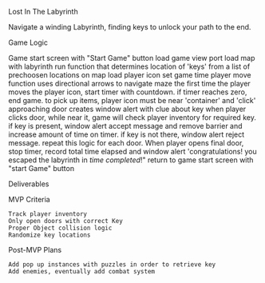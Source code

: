 Lost In The Labyrinth

Navigate a winding Labyrinth, finding keys to unlock your path to the end.


Game Logic

Game start screen with "Start Game" button
load game view port
load map with labyrinth
run function that determines location of 'keys' from a list of prechoosen locations on map
load player icon
set game time
player move function uses directional arrows to navigate maze
the first time the player moves the player icon, start timer with countdown.  if timer reaches zero, end game.
to pick up items, player icon must be near 'container' and 'click'
approaching door creates window alert with clue about key
when player clicks door, while near it, game will check player inventory for required key.  if key is present, window alert accept message and remove barrier and increase amount of time on timer.  if key is not there, window alert reject message.  repeat this logic for each door.
When player opens final door, stop timer, record total time elapsed and window alert 'congratulations!  you escaped the labyrinth in *time completed*!"
return to game start screen with "start Game" button

Deliverables

MVP Criteria

    Track player inventory
    Only open doors with correct Key
    Proper Object collision logic
    Randomize key locations

Post-MVP Plans

    Add pop up instances with puzzles in order to retrieve key
    Add enemies, eventually add combat system
    
